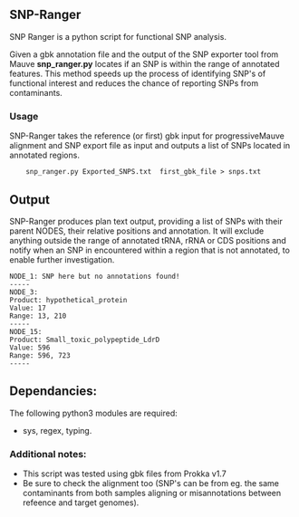 ## SNP-Ranger
SNP Ranger is a python script for functional SNP analysis.

Given a gbk annotation file and the output of the SNP exporter tool from Mauve **snp_ranger.py** locates if an SNP is within the range of annotated features. This method speeds up the process of identifying SNP's of functional interest and reduces the chance of reporting SNPs from contaminants.


### Usage
SNP-Ranger takes the reference (or first) gbk input for progressiveMauve alignment and SNP export file as input and outputs a list of SNPs located in annotated regions.


		snp_ranger.py Exported_SNPS.txt  first_gbk_file > snps.txt  


## Output
SNP-Ranger produces plan text output, providing a list of SNPs with their parent NODES, their relative positions and annotation. It will exclude anything outside the range of annotated tRNA, rRNA or CDS positions and notify when an SNP in encountered within a region that is not annotated, to enable further investigation.

	NODE_1: SNP here but no annotations found!
 	-----
	NODE_3:
	Product: hypothetical_protein
	Value: 17
	Range: 13, 210
	-----
	NODE_15:
	Product: Small_toxic_polypeptide_LdrD
	Value: 596
	Range: 596, 723
	-----

## Dependancies:
The following python3 modules are required:
- sys, regex, typing.





### Additional notes:
- This script was tested using gbk files from Prokka v1.7
- Be sure to check the alignment too (SNP's can be from eg. the same contaminants from both samples aligning or misannotations between refeence and target genomes).

